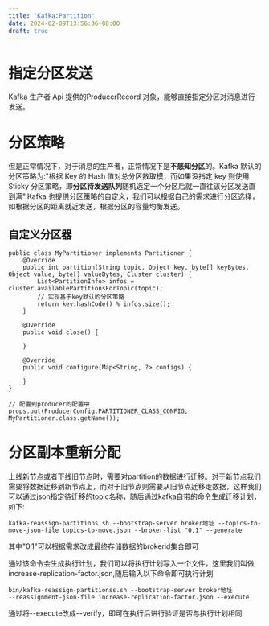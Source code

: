 ```yaml
---
title: "Kafka:Partition"
date: 2024-02-09T13:56:36+08:00
draft: true
---
```


# 指定分区发送

Kafka 生产者 Api 提供的ProducerRecord 对象，能够直接指定分区对消息进行发送。

# 分区策略

但是正常情况下，对于消息的生产者，正常情况下是**不感知分区**的。Kafka 默认的分区策略为:"根据 Key 的 Hash 值对总分区数取模，而如果没指定 key 则使用 Sticky 分区策略，即**分区待发送队列**随机选定一个分区后就一直往该分区发送直到满".Kafka 也提供分区策略的自定义，我们可以根据自己的需求进行分区选择，如根据分区的距离就近发送，根据分区的容量均衡发送。

## 自定义分区器

```
public class MyPartitioner implements Partitioner {
    @Override
    public int partition(String topic, Object key, byte[] keyBytes, Object value, byte[] valueBytes, Cluster cluster) {
        List<PartitionInfo> infos = cluster.availablePartitionsForTopic(topic);
        // 实现基于key默认的分区策略
        return key.hashCode() % infos.size();
    }

    @Override
    public void close() {

    }

    @Override
    public void configure(Map<String, ?> configs) {

    }
}

// 配置到producer的配置中
props.put(ProducerConfig.PARTITIONER_CLASS_CONFIG, MyPartitioner.class.getName());
```

# 分区副本重新分配
上线新节点或者下线旧节点时，需要对partition的数据进行迁移。对于新节点我们需要将数据迁移到新节点上，而对于旧节点则需要从旧节点迁移走数据，这样我们可以通过json指定待迁移的topic名称，随后通过kafka自带的命令生成迁移计划，如下:
```
kafka-reassign-partitions.sh --bootstrap-server broker地址 --topics-to-move-json-file topics-to-move.json --broker-list "0,1" --generate
```
其中"0,1"可以根据需求改成最终存储数据的brokerid集合即可

通过该命令会生成执行计划，我们可以将执行计划写入一个文件，这里我们叫做increase-replication-factor.json,随后输入以下命令即可执行计划

```
bin/kafka-reassign-partitionss.sh --bootstrap-server broker地址 
--reassignment-json-file increase-replication-factor.json --execute
```

通过将--execute改成--verify，即可在执行后进行验证是否与执行计划相同
